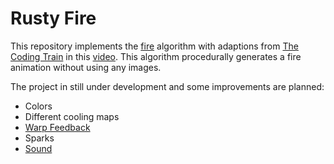# Rusty Fire

This repository implements the 
[fire](http://freespace.virgin.net/hugo.elias/models/m_fire.htm)
algorithm with adaptions from 
[The Coding Train](https://www.youtube.com/@TheCodingTrain)
in this [video](https://www.youtube.com/watch?v=X0kjv0MozuY).
This algorithm procedurally generates a fire animation without 
using any images.

The project in still under development and some improvements 
are planned:

- Colors
- Different cooling maps
- [Warp Feedback](https://web.archive.org/web/20160418004150/http://freespace.virgin.net/hugo.elias/graphics/x_warp.htm)
- Sparks
- [Sound](https://www.cs.cornell.edu/projects/Sound/fire/)
